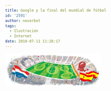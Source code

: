 ```yaml
---
title: Google y la final del mundial de fútbol
id: '2591'
author: neverbot
tags:
  - Ilustración
  - Internet
date: 2010-07-11 11:26:17
---
```


[![201007111125.jpg](./google-y-la-final-del-mundial-de-futbol/201007111125.jpg)](http://www.google.es/search?q=Copa+Mundial+de+la+FIFA+2010%3A+Finales&ct=worldcupfinale10-hp&oi=ddle)